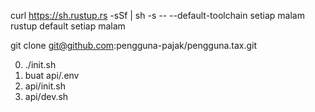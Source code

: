 curl https://sh.rustup.rs -sSf | sh -s -- --default-toolchain setiap malam<br>rustup default setiap malam

git clone git@github.com:pengguna-pajak/pengguna.tax.git

0. ./init.sh
1. buat api/.env
2. api/init.sh
3. api/dev.sh